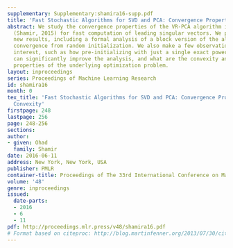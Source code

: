 ```yaml
---
supplementary: Supplementary:shamira16-supp.pdf
title: 'Fast Stochastic Algorithms for SVD and PCA: Convergence Properties and Convexity'
abstract: We study the convergence properties of the VR-PCA algorithm introduced by
  (Shamir, 2015) for fast computation of leading singular vectors. We prove several
  new results, including a formal analysis of a block version of the algorithm, and
  convergence from random initialization. We also make a few observations of independent
  interest, such as how pre-initializing with just a single exact power iteration
  can significantly improve the analysis, and what are the convexity and non-convexity
  properties of the underlying optimization problem.
layout: inproceedings
series: Proceedings of Machine Learning Research
id: shamira16
month: 0
tex_title: 'Fast Stochastic Algorithms for SVD and PCA: Convergence Properties and
  Convexity'
firstpage: 248
lastpage: 256
page: 248-256
sections: 
author:
- given: Ohad
  family: Shamir
date: 2016-06-11
address: New York, New York, USA
publisher: PMLR
container-title: Proceedings of The 33rd International Conference on Machine Learning
volume: '48'
genre: inproceedings
issued:
  date-parts:
  - 2016
  - 6
  - 11
pdf: http://proceedings.mlr.press/v48/shamira16.pdf
# Format based on citeproc: http://blog.martinfenner.org/2013/07/30/citeproc-yaml-for-bibliographies/
---
```

